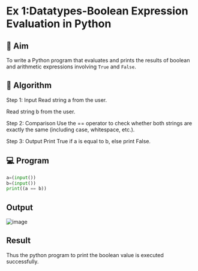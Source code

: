 # Ex 1:Datatypes-Boolean Expression Evaluation in Python

## 🎯 Aim
To write a Python program that evaluates and prints the results of boolean and arithmetic expressions involving `True` and `False`.

## 🧠 Algorithm

Step 1: Input
Read string a from the user.

Read string b from the user.

Step 2: Comparison
Use the == operator to check whether both strings are exactly the same (including case, whitespace, etc.).

Step 3: Output
Print True if a is equal to b, else print False.

## 💻 Program
``` python
a=(input())
b=(input())
print((a == b))
```

## Output

![image](https://github.com/user-attachments/assets/14e4027f-087f-4243-917e-282e1b2e7e1f)

## Result

Thus the python program to print the boolean value is executed successfully.

